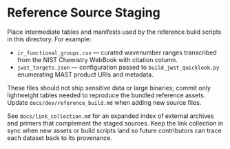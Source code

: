 # Reference Source Staging

Place intermediate tables and manifests used by the reference build scripts in this directory. For example:

- `ir_functional_groups.csv` — curated wavenumber ranges transcribed from the NIST Chemistry WebBook with citation column.
- `jwst_targets.json` — configuration passed to `build_jwst_quicklook.py` enumerating MAST product URIs and metadata.

These files should not ship sensitive data or large binaries; commit only lightweight tables needed to reproduce the bundled
reference assets. Update `docs/dev/reference_build.md` when adding new source files.

See `docs/link_collection.md` for an expanded index of external archives and primers that complement the staged sources. Keep the
link collection in sync when new assets or build scripts land so future contributors can trace each dataset back to its
provenance.
